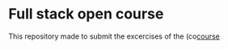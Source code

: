 # Full stack open course

This repository made to submit the excercises of the (co[course](https://fullstackopen.com/en/)

